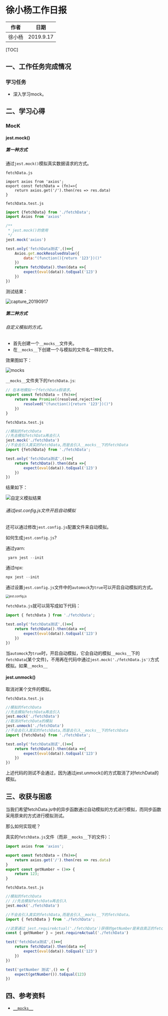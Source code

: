 # 徐小杨工作日报

| 作者   | 日期      |
| ------ | --------- |
| 徐小杨 | 2019.9.17 |

[TOC]

## 一、工作任务完成情况
### 学习任务
- 深入学习mock。

## 二、学习心得
### MocK

#### jest.mock()

##### 第一种方式

通过`jest.mock()`模拟真实数据请求的方式。

`fetchData.js`

```
import axios from 'axios';
export const fetchData = (fn)=>{
    return axios.get('/').then(res => res.data)
}
```

`fetchData.test.js`

```js
import {fetchData} from './fetchData';
import Axios from 'axios'

/**
 * jest.mock()的使用
 */
jest.mock('axios')

test.only('fetchData测试',()=>{
    Axios.get.mockResolvedValue({
        data:"(function(){return '123'})()"
    })
    return fetchData().then(data =>{
        expect(eval(data)).toEqual('123')
    })
})

```

测试结果：

<img src="D:\XiaoYnag\Note\前端\Jest\img\capture_20190917.bmp" alt="capture_20190917"  />



##### 第二种方式

###### 自定义模拟的方式。

- 首先创建一个`__mocks__`文件夹。
- 在`__mocks__`下创建一个与模拟的文件名一样的文件。

效果图如下：

![__mocks__](D:\XiaoYnag\Note\前端\Jest\img\__mocks__.bmp)

`__mocks__`文件夹下的`fetchData.js`:

```js
// 在本地模拟一个fetchData假请求。
export const fetchData = (fn)=>{
    return new Promise((resolved,reject)=>{
        resolved("(function(){return '123'})()")
    })
}
```



`fetchData.test.js`

```js
//模拟的fetchData
//先去模拟fetchData再去引入
jest.mock('./fetchData')
//不会去引入真实的fetchData,而是去引入__mocks__下的fetchData
import {fetchData} from './fetchData';

test.only('fetchData测试',()=>{
    return fetchData().then(data =>{
        expect(eval(data)).toEqual('123')
    })
})
```

结果如下：

![自定义模拟结果](D:\XiaoYnag\Note\前端\Jest\img\自定义模拟结果.bmp)

###### 通过jest.config.js文件开启自动模拟

还可以通过修改`jest.config.js`配置文件来自动模拟。

如何生成`jest.config.js`?

通过yarn:

```js
 yarn jest --init
```

通过npx:

```js
npx jest --init
```

通过设置`jest.config.js`文件中的`automock`为`true`可以开启自动模拟的方式。

<img src="D:\XiaoYnag\Note\前端\Jest\img\jest.config.js.bmp" alt="jest.config.js" style="zoom: 67%;" />

`fetchData.js`就可以简写成如下代码：

```js
import { fetchData } from './fetchData';

test.only('fetchData测试',()=>{
    return fetchData().then(data =>{
        expect(eval(data)).toEqual('123')
    })
})
```

当`automock`为`true`时，开启自动模拟，它会自动的模拟`__mocks__`下的`fetchData`(某个文件)，不用再在代码中通过`jest.mock('./fetchData.js')`方式模拟。如果`__mocks__`



#### jest.unmock()

取消对某个文件的模拟。

`fetchData.test.js`

```js
//模拟的fetchData
//先去模拟fetchData再去引入
jest.mock('./fetchData')
//取消对fetchData的模拟
jest.unmock('./fetchData')
//不会去引入真实的fetchData,而是去引入__mocks__下的fetchData
import {fetchData} from './fetchData';

test.only('fetchData测试',()=>{
    return fetchData().then(data =>{
        expect(eval(data)).toEqual('123')
    })
})

```

上述代码的测试不会通过，因为通过jest.unmock()的方式取消了对fetchData的模拟。




## 三、收获与困惑

当我们希望fetchData.js中的异步函数通过自动模拟的方式进行模拟，而同步函数采用原来的方式进行模拟测试。

那么如何实现呢？

真实的`fetchData.js`文件（而非`__mocks__`下的文件）：

```js
import axios from 'axios';

export const fetchData = (fn)=>{
    return axios.get('/').then(res => res.data)
}
export const getNumber = ()=> {
    return 123;
}
```

`fetchData.test.js`

```js
//模拟的fetchData
// //先去模拟fetchData再去引入
jest.mock('./fetchData')

//不会去引入真实的fetchData,而是去引入__mocks__下的fetchData。
import { fetchData } from './fetchData';

//这里通过 jest.requireActual('./fetchData')获得的getNumber是来自真正的fetchData文件。
const { getNumber } = jest.requireActual('./fetchData')

test('fetchData测试',()=>{
    return fetchData().then(data =>{
        expect(eval(data)).toEqual('123')
    })
})

test('getNumber 测试',() => {
    expect(getNumber()).toEqual(123)
})
```

## 四、参考资料

- [`__mocks__`](https://jestjs.io/docs/zh-Hans/manual-mocks)

